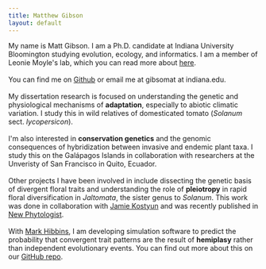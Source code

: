 ```yaml
---
title: Matthew Gibson
layout: default
---
```


My name is Matt Gibson. I am a Ph.D. candidate at Indiana University Bloomington studying evolution, ecology, and informatics. I am a member of Leonie Moyle's lab, which you can read more about <a href="http://www.indiana.edu/~moylelab/">here</a>.<br> <br>You can find me on <a href="http://github.com/gibsonmatt">Github</a> or email me at gibsomat at indiana.edu.<br><br> My dissertation research is focused on understanding the genetic and physiological mechanisms of <strong>adaptation</strong>, especially to abiotic climatic variation. I study this in wild relatives of domesticated tomato (<em>Solanum</em> sect. <em>lycopersicon</em>). <br>
<br>
I'm also interested in <strong>conservation genetics</strong> and the genomic consequences of hybridization between invasive and endemic plant taxa. I study this on the Galápagos Islands in collaboration with researchers at the Unveristy of San Francisco in Quito, Ecuador.<br> 
<br>
Other projects I have been involved in include dissecting the genetic basis of divergent floral traits and understanding the role of <strong>pleiotropy</strong> in rapid floral diversification in <em>Jaltomata</em>, the sister genus to <em>Solanum</em>. This work was done in collaboration with <a href="https://twitter.com/JalFlowerEvo">Jamie Kostyun</a> and was recently published in <a href="https://nph.onlinelibrary.wiley.com/doi/10.1111/nph.15844">New Phytologist</a>. <br>
<br>
With <a href="https://twitter.com/mhibbinsbiology">Mark Hibbins</a>, I am developing simulation software to predict the probability that convergent trait patterns are the result of <strong>hemiplasy</strong> rather than independent evolutionary events. You can find out more about this on our <a href="https://github.com/mhibbins/hemiplasytool">GitHub repo</a>.
